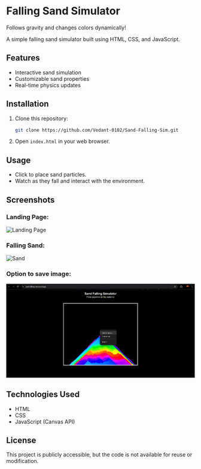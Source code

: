 # Falling Sand Simulator

Follows gravity and changes colors dynamically! 

A simple falling sand simulator built using HTML, CSS, and JavaScript. 

## Features
- Interactive sand simulation
- Customizable sand properties
- Real-time physics updates

## Installation
1. Clone this repository:
   ```sh
   git clone https://github.com/Vedant-0102/Sand-Falling-Sim.git
   ```
2. Open `index.html` in your web browser.

##  Usage
- Click to place sand particles.
- Watch as they fall and interact with the environment.

## Screenshots

### Landing Page:
![Landing Page](https://github.com/user-attachments/assets/119639f4-7e05-4cfa-8294-b9c354d470b6)

### Falling Sand:
![Sand](https://github.com/user-attachments/assets/06f707a9-42be-4ea3-aedf-b4adee6aa6e9)

### Option to save image:
![Save-as](https://github.com/Vedant-0102/Sand-Falling-Sim/blob/main/assets/Save-as.png)

## Technologies Used
- HTML
- CSS
- JavaScript (Canvas API)

## License
This project is publicly accessible, but the code is not available for reuse or modification.
